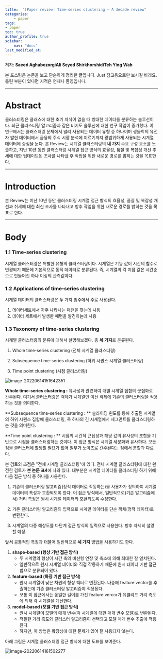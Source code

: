 ```yaml
---
title:  "[Paper review] Time-series clustering – A decade review"
categories:	
    - paper
tags:
- paper
toc: true
author_profile: true
sdiebar:
    nav: "docs"
last_modified_at:
---
```


저자: **Saeed AghabozorgiAli Seyed ShirkhorshidiTeh Ying Wah**

본 포스팅은 논문을 보고 단순하게 정리한 글입니다. Just 참고용으로만 보시길 바래요. 틀린 부분이 있다면 지적은 언제나 환영입니다.

---



# Abstract

클러스터링은 클래스에 대한 초기 지식이 없을 때 방대한 데이터를 분류하는 솔루션이다.  최근 클러스터링 알고리즘과 같은 비지도 솔루션에 대한 연구 작업이 증가했다. 이 연구에서는 클러스터링 문제에서 널리 사용되는 데이터 유형 중 하나이며 생물학의 유전자 발현 데이터에서 금융의 주식 시장 분석에 이르기까지 광범위하게 사용되는 시계열 데이터에 중점을 둔다. 본 Review는 시계열 클러스터링의 **네 가지** 주요 구성 요소를 노출하고, 지난 10년 동안 클러스터링 시계열 접근 방식의 효율성, 품질 및 복잡성 개선 추세에 대한 업데이트된 조사를 나타낸 후 작업을 위한 새로운 경로를 밝히는 것을 목표한다.

----



# Introduction

본 Review는 지난 10년 동안 클러스터링 시계열 접근 방식의 효율성, 품질 및 복잡성 개선과 취세에 대한 최신 조사를 나타내고 향후 작업을 위한 새로운 경로를 밝히는 것을 목표로 한다.

----



# Body

### 1.1 Time-series clustering

시계열 클러스터링은 특별한 유형의 클러스터링이다. 시계열은 기능 값이 시간의 함수로 변경되기 때문에 기본적으로 동적 데이터로 분류된다. 즉, 시계열의 각 지점 값은 시간순으로 만들어진 하나 이상의 관측값이다.



### 1.2 Applications of time-series clustering 

시계열 데이터의 클러스터링은 두 가지 범주에서 주로 사용된다.

1. 데이터세트에서 자주 나타나는 패턴을 찾는데 사용
2. 데이터 세트에서 발생한 패턴을 발견하는데 사용



### 1.3 Taxonomy of time-series clustering

시계열 클러스터링의 분류에 대해서 설명해보겠다. 총 **세 가지**로 분류된다.

1. Whole time-series clustering (전체 시계열 클러스터링)

2. Subsequence time-series clustering (하위 시퀀스 시계열 클러스터링)

3. Time point clustering (시점 클러스터링)

   

![image-20220614151642351](C:\Users\Hongjin\Desktop\김다윗\개인\blog\Thing-ji.github.io\_posts\images\2022-06-14-paper2\image-20220614151642351.png)



**Whole time-series clustering :** 유사성과 관련하여 개별 시계열 집합의 군집화로 간주된다. 여기서 클러스터링은 객체가 시계열인 이산 객체에 기존의 클러스터링을 적용하는 것을 의미한다.

**Subsequence time-series clustering : ** 슬라이딩 윈도를 통해 추출된 시계열의 하위 시퀀스 집합에 클러스터링, 즉 하나의 긴 시계열에서 세그먼트를 클러스터링하는 것을 의미한다.

**Time point clustering : ** 시점의 시간적 근접성과 해당 값의 유사성의 조합을 기반으로 시점을 클러스터링하는 것이다. 이 접근 방식은 시계열 세분화와 유사하다. 모든 점을 클러스터에 할당할 필요가 없어 일부가 노이즈로 간주된다는 점에서 분할과 다르다.



본 검토의 초점은 "전체 시계열 클러스터링"에 있다. 전체 시계열 클러스터링에 대한 완전한 검토가 **본 논문 표4**에 나와 있다. 대부분은 시계열 데이터를 클러스터링 하기 위해 다음 접근 방식 중 하나를 사용한다.

1.  기존의 클러스터링 알고리즘(정적 데이터로 작동하는)을 사용자가 정의하여 시계열 데이터의 특성과 호환되도록 한다. 이 접근 방식에서, 일반적으로(기존 알고리즘에서) 거리 측정은 원시 시계열 데이터와 호환되도록 수정한다.

2. 기존 클러스터링 알고리즘의 입력으로 시계열 데이터를 단순 객체(정적 데이터)로 변환한다.

3. 시계열의 다중 해상도를 다단계 접근 방식의 입력으로 사용한다. 향후 자세히 설명할 예정.

   

앞서 공통적인 특징과 더불어 일반적으로 **세 가지** 방법을 사용하기도 한다. 

1. **shape-based (형상 기반 접근 방식)**
   - 두 시계열의 형상이 시간 축의 비선형 연장 및 축소에 의해 최대한 잘 일치된다. 
   - 일반적으로 원시 시계열 데이터와 직접 작동하기 때문에 원시 데이터 기반 접근법으로 분류되어 왔다.
2. **feature-based (특징 기반 접근 방식)**
   - 원시 시계열이 낮은 차원의 형상 벡터로 변환된다. 나중에 feature vector를 추출하는데 기존 클러스터링 알고리즘이 적용된다.
   - 보통 이 접근에서는 동일한 길이를 가진 feature vercor가 유클리드 거리 측도에 의해 각 시계열을 계산한다. 
3. **model-based (모델 기반 접근 방식)**
   - 원시 시계열이 모델의 매개 변수(각 시계열에 대한 매개 변수 모델)로 변환된다.
   - 적절한 거리 측도와 클러스터 알고리즘이 선택되고 모델 매개 변수 추출에 적용된다.
   - 하지만, 이 방법은 확장성에 대한 문제가 있어 잘 사용되지 않는다.



아래 그림은 시계열 클러스터링 접근 방식에 대한 도표를 보여준다.

![image-20220614161502277](C:\Users\Hongjin\Desktop\김다윗\개인\blog\Thing-ji.github.io\_posts\images\2022-06-14-paper2\image-20220614161502277.png)







